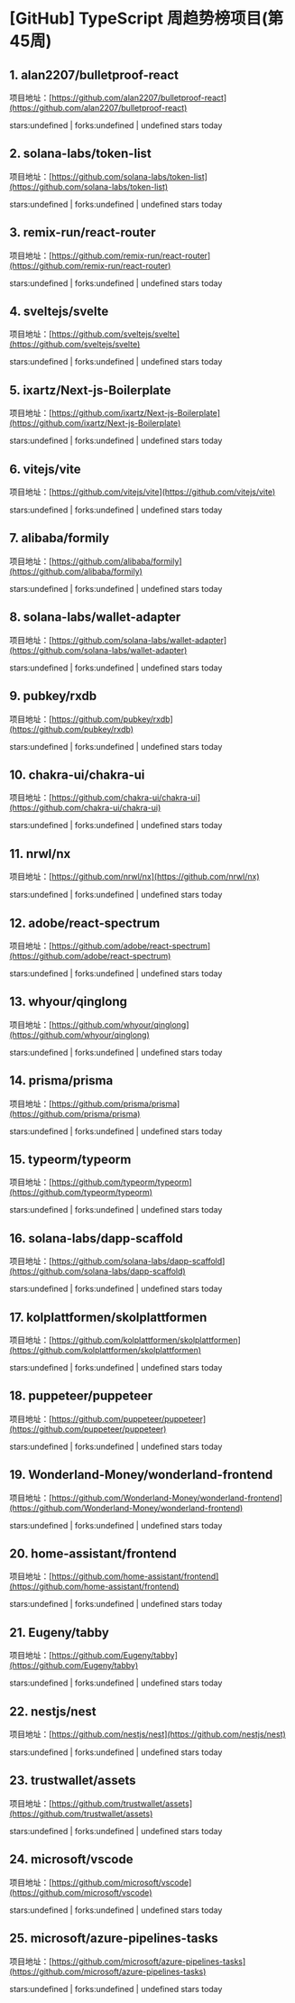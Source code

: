 # [GitHub] TypeScript 周趋势榜项目(第45周)

## 1. alan2207/bulletproof-react 

项目地址：[https://github.com/alan2207/bulletproof-react](https://github.com/alan2207/bulletproof-react)

stars:undefined | forks:undefined | undefined stars today 



## 2. solana-labs/token-list 

项目地址：[https://github.com/solana-labs/token-list](https://github.com/solana-labs/token-list)

stars:undefined | forks:undefined | undefined stars today 



## 3. remix-run/react-router 

项目地址：[https://github.com/remix-run/react-router](https://github.com/remix-run/react-router)

stars:undefined | forks:undefined | undefined stars today 



## 4. sveltejs/svelte 

项目地址：[https://github.com/sveltejs/svelte](https://github.com/sveltejs/svelte)

stars:undefined | forks:undefined | undefined stars today 



## 5. ixartz/Next-js-Boilerplate 

项目地址：[https://github.com/ixartz/Next-js-Boilerplate](https://github.com/ixartz/Next-js-Boilerplate)

stars:undefined | forks:undefined | undefined stars today 



## 6. vitejs/vite 

项目地址：[https://github.com/vitejs/vite](https://github.com/vitejs/vite)

stars:undefined | forks:undefined | undefined stars today 



## 7. alibaba/formily 

项目地址：[https://github.com/alibaba/formily](https://github.com/alibaba/formily)

stars:undefined | forks:undefined | undefined stars today 



## 8. solana-labs/wallet-adapter 

项目地址：[https://github.com/solana-labs/wallet-adapter](https://github.com/solana-labs/wallet-adapter)

stars:undefined | forks:undefined | undefined stars today 



## 9. pubkey/rxdb 

项目地址：[https://github.com/pubkey/rxdb](https://github.com/pubkey/rxdb)

stars:undefined | forks:undefined | undefined stars today 



## 10. chakra-ui/chakra-ui 

项目地址：[https://github.com/chakra-ui/chakra-ui](https://github.com/chakra-ui/chakra-ui)

stars:undefined | forks:undefined | undefined stars today 



## 11. nrwl/nx 

项目地址：[https://github.com/nrwl/nx](https://github.com/nrwl/nx)

stars:undefined | forks:undefined | undefined stars today 



## 12. adobe/react-spectrum 

项目地址：[https://github.com/adobe/react-spectrum](https://github.com/adobe/react-spectrum)

stars:undefined | forks:undefined | undefined stars today 



## 13. whyour/qinglong 

项目地址：[https://github.com/whyour/qinglong](https://github.com/whyour/qinglong)

stars:undefined | forks:undefined | undefined stars today 



## 14. prisma/prisma 

项目地址：[https://github.com/prisma/prisma](https://github.com/prisma/prisma)

stars:undefined | forks:undefined | undefined stars today 



## 15. typeorm/typeorm 

项目地址：[https://github.com/typeorm/typeorm](https://github.com/typeorm/typeorm)

stars:undefined | forks:undefined | undefined stars today 



## 16. solana-labs/dapp-scaffold 

项目地址：[https://github.com/solana-labs/dapp-scaffold](https://github.com/solana-labs/dapp-scaffold)

stars:undefined | forks:undefined | undefined stars today 



## 17. kolplattformen/skolplattformen 

项目地址：[https://github.com/kolplattformen/skolplattformen](https://github.com/kolplattformen/skolplattformen)

stars:undefined | forks:undefined | undefined stars today 



## 18. puppeteer/puppeteer 

项目地址：[https://github.com/puppeteer/puppeteer](https://github.com/puppeteer/puppeteer)

stars:undefined | forks:undefined | undefined stars today 



## 19. Wonderland-Money/wonderland-frontend 

项目地址：[https://github.com/Wonderland-Money/wonderland-frontend](https://github.com/Wonderland-Money/wonderland-frontend)

stars:undefined | forks:undefined | undefined stars today 



## 20. home-assistant/frontend 

项目地址：[https://github.com/home-assistant/frontend](https://github.com/home-assistant/frontend)

stars:undefined | forks:undefined | undefined stars today 



## 21. Eugeny/tabby 

项目地址：[https://github.com/Eugeny/tabby](https://github.com/Eugeny/tabby)

stars:undefined | forks:undefined | undefined stars today 



## 22. nestjs/nest 

项目地址：[https://github.com/nestjs/nest](https://github.com/nestjs/nest)

stars:undefined | forks:undefined | undefined stars today 



## 23. trustwallet/assets 

项目地址：[https://github.com/trustwallet/assets](https://github.com/trustwallet/assets)

stars:undefined | forks:undefined | undefined stars today 



## 24. microsoft/vscode 

项目地址：[https://github.com/microsoft/vscode](https://github.com/microsoft/vscode)

stars:undefined | forks:undefined | undefined stars today 



## 25. microsoft/azure-pipelines-tasks 

项目地址：[https://github.com/microsoft/azure-pipelines-tasks](https://github.com/microsoft/azure-pipelines-tasks)

stars:undefined | forks:undefined | undefined stars today 



